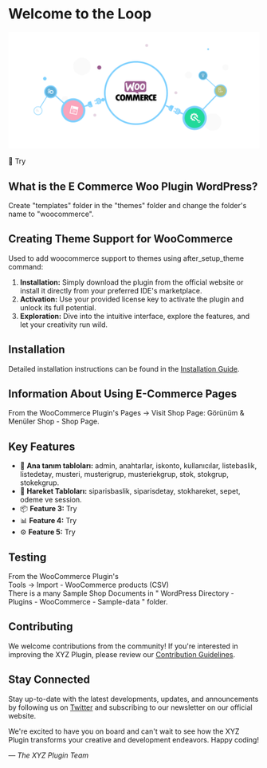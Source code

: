 # Welcome to the Loop

![Plugin Logo](plugin_logo.png)

👋 Try

## What is the E Commerce Woo Plugin WordPress?

Create "templates" folder in the "themes" folder and change the folder's name to "woocommerce".

## Creating Theme Support for WooCommerce

Used to add woocommerce support to themes using after_setup_theme command:

1. **Installation:** Simply download the plugin from the official website or install it directly from your preferred IDE's marketplace.
2. **Activation:** Use your provided license key to activate the plugin and unlock its full potential.
3. **Exploration:** Dive into the intuitive interface, explore the features, and let your creativity run wild.

## Installation

Detailed installation instructions can be found in the [Installation Guide](installation_guide.md).

## Information About Using E-Commerce Pages

From the WooCommerce Plugin's Pages -> Visit Shop Page: Görünüm & Menüler Shop - Shop Page.

## Key Features

- 🚀 **Ana tanım tabloları:** admin, anahtarlar, iskonto, kullanıcılar, listebaslik, listedetay, musteri, musterigrup, musteriekgrup, stok, stokgrup, stokekgrup.
- 🎨 **Hareket Tabloları:** siparisbaslik, siparisdetay, stokhareket, sepet, odeme ve session.
- 📦 **Feature 3:** Try
- 📊 **Feature 4:** Try
- ⚙️ **Feature 5:** Try

## Testing

From the WooCommerce Plugin's <br />
Tools -> Import - WooCommerce products (CSV) <br />
There is a many Sample Shop Documents in " WordPress Directory - Plugins - WooCommerce - Sample-data " folder. <br />

## Contributing

We welcome contributions from the community! If you're interested in improving the XYZ Plugin, please review our [Contribution Guidelines](contributing.md).

## Stay Connected

Stay up-to-date with the latest developments, updates, and announcements by following us on [Twitter](https://twitter.com/xyzplugin) and subscribing to our newsletter on our official website.

We're excited to have you on board and can't wait to see how the XYZ Plugin transforms your creative and development endeavors. Happy coding!

*— The XYZ Plugin Team*

